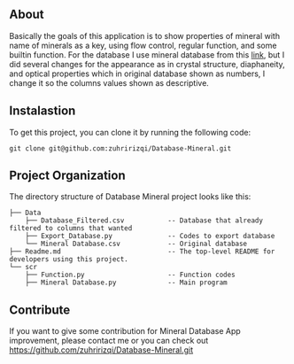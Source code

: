 ##  About

Basically the goals of this application is to show properties of mineral with name of minerals as a key, using flow control, regular function, and some builtin function. 
For the database I use mineral database from this [link](https://www.kaggle.com/datasets/vinven7/comprehensive-database-of-minerals), but I did several changes for the appearance as in crystal structure, diaphaneity, and optical properties which in original database shown as numbers, I change it so the columns values shown as descriptive.

## Instalastion

To get this project, you can clone it by running the following code:

    git clone git@github.com:zuhririzqi/Database-Mineral.git


##  Project Organization

The directory structure of Database Mineral project looks like this:

    ├── Data
        ├── Database_Filtered.csv           -- Database that already filtered to columns that wanted
        ├── Export_Database.py              -- Codes to export database
        └── Mineral Database.csv            -- Original database
    ├── Readme.md                           -- The top-level README for developers using this project.
    └── scr
        ├── Function.py                     -- Function codes
        ├── Mineral Database.py             -- Main program
 
 
## Contribute

If you want to give some contribution for Mineral Database App improvement, 
please contact me or you can check out https://github.com/zuhririzqi/Database-Mineral.git




 
